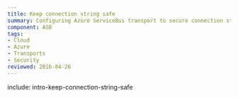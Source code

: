 ```yaml
---
title: Keep connection string safe
summary: Configuring Azure ServiceBus transport to secure connection strings. 
component: ASB
tags:
- Cloud
- Azure
- Transports 
- Security
reviewed: 2016-04-26
---
```


include: intro-keep-connection-string-safe